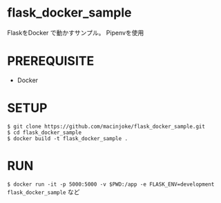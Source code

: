 # flask_docker_sample

FlaskをDocker で動かすサンプル。 Pipenvを使用

# PREREQUISITE
- Docker

# SETUP
```
$ git clone https://github.com/macinjoke/flask_docker_sample.git
$ cd flask_docker_sample
$ docker build -t flask_docker_sample .
```

# RUN
`$ docker run -it -p 5000:5000 -v $PWD:/app -e FLASK_ENV=development flask_docker_sample` など
